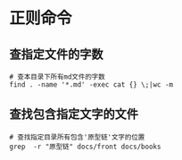 # 正则命令
## 查指定文件的字数
```shell
# 查本目录下所有md文件的字数
find . -name '*.md' -exec cat {} \;|wc -m
```
## 查找包含指定文字的文件
```shell
# 查找指定目录所有包含'原型链'文字的位置
grep  -r "原型链" docs/front docs/books
```
